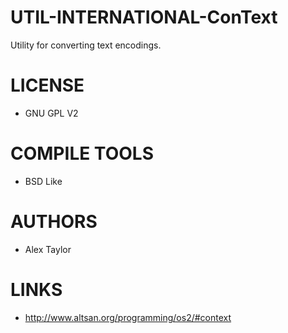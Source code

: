 UTIL-INTERNATIONAL-ConText
==========================

Utility for converting text encodings.

LICENSE
===============
* GNU GPL V2

COMPILE TOOLS
===============
* BSD Like

AUTHORS
===============
* Alex Taylor

LINKS
===============
* http://www.altsan.org/programming/os2/#context
